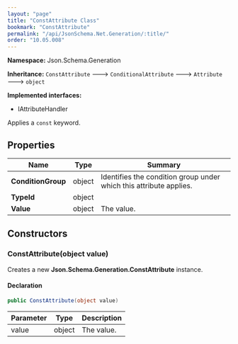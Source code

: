 ```yaml
---
layout: "page"
title: "ConstAttribute Class"
bookmark: "ConstAttribute"
permalink: "/api/JsonSchema.Net.Generation/:title/"
order: "10.05.008"
---
```

**Namespace:** Json.Schema.Generation

**Inheritance:**
`ConstAttribute`
 🡒 
`ConditionalAttribute`
 🡒 
`Attribute`
 🡒 
`object`

**Implemented interfaces:**

- IAttributeHandler

Applies a `const` keyword.

## Properties

| Name | Type | Summary |
|---|---|---|
| **ConditionGroup** | object | Identifies the condition group under which this attribute applies. |
| **TypeId** | object |  |
| **Value** | object | The value. |

## Constructors

### ConstAttribute(object value)

Creates a new **Json.Schema.Generation.ConstAttribute** instance.

#### Declaration

```c#
public ConstAttribute(object value)
```

| Parameter | Type | Description |
|---|---|---|
| value | object | The value. |


